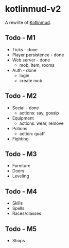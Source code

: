 # kotlinmud-v2

A rewrite of [Kotlinmud](https://github.com/danielmunro/kotlinmud).

## Todo - M1

* Ticks - done
* Player persistence - done
* Web server - done
  * mob, item, rooms
* Auth - done
  * login
  * create mob

## Todo - M2

* Social - done
  * actions: say, gossip
* Equipment
  * actions: wear, remove
* Potions
  * action: quaff
* Fighting

## Todo - M3

* Furniture
* Doors
* Leveling

## Todo - M4

* Skills
* Spells
* Races/classes

## Todo - M5

* Shops
